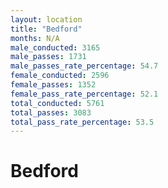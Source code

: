 ```yaml
---
layout: location
title: "Bedford"
months: N/A
male_conducted: 3165
male_passes: 1731
male_passes_rate_percentage: 54.7
female_conducted: 2596
female_passes: 1352
female_pass_rate_percentage: 52.1
total_conducted: 5761
total_passes: 3083
total_pass_rate_percentage: 53.5
---
```


# Bedford
